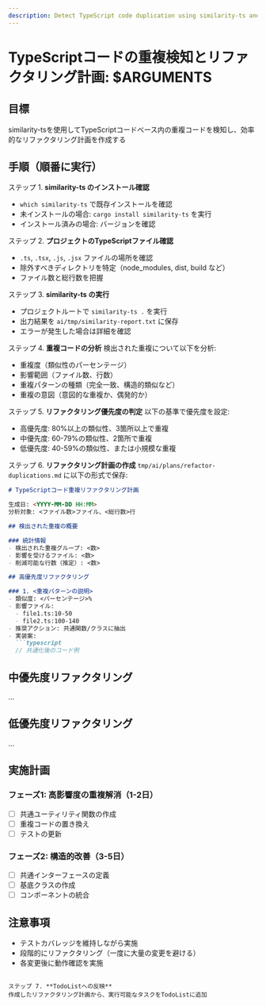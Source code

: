 ```yaml
---
description: Detect TypeScript code duplication using similarity-ts and create refactoring plan
---
```


# TypeScriptコードの重複検知とリファクタリング計画: $ARGUMENTS

## 目標

similarity-tsを使用してTypeScriptコードベース内の重複コードを検知し、効率的なリファクタリング計画を作成する

## 手順（順番に実行）

ステップ 1. **similarity-ts のインストール確認**
- `which similarity-ts` で既存インストールを確認
- 未インストールの場合: `cargo install similarity-ts` を実行
- インストール済みの場合: バージョンを確認

ステップ 2. **プロジェクトのTypeScriptファイル確認**
- `.ts`, `.tsx`, `.js`, `.jsx` ファイルの場所を確認
- 除外すべきディレクトリを特定（node_modules, dist, build など）
- ファイル数と総行数を把握

ステップ 3. **similarity-ts の実行**
- プロジェクトルートで `similarity-ts .` を実行
- 出力結果を `ai/tmp/similarity-report.txt` に保存
- エラーが発生した場合は詳細を確認

ステップ 4. **重複コードの分析**
検出された重複について以下を分析:
- 重複度（類似性のパーセンテージ）
- 影響範囲（ファイル数、行数）
- 重複パターンの種類（完全一致、構造的類似など）
- 重複の意図（意図的な重複か、偶発的か）

ステップ 5. **リファクタリング優先度の判定**
以下の基準で優先度を設定:
- 高優先度: 80%以上の類似性、3箇所以上で重複
- 中優先度: 60-79%の類似性、2箇所で重複
- 低優先度: 40-59%の類似性、または小規模な重複

ステップ 6. **リファクタリング計画の作成**
`tmp/ai/plans/refactor-duplications.md` に以下の形式で保存:
```markdown
# TypeScriptコード重複リファクタリング計画

生成日: <YYYY-MM-DD HH:MM>
分析対象: <ファイル数>ファイル、<総行数>行

## 検出された重複の概要

### 統計情報
- 検出された重複グループ: <数>
- 影響を受けるファイル: <数>
- 削減可能な行数（推定）: <数>

## 高優先度リファクタリング

### 1. <重複パターンの説明>
- 類似度: <パーセンテージ>%
- 影響ファイル:
  - file1.ts:10-50
  - file2.ts:100-140
- 推奨アクション: 共通関数/クラスに抽出
- 実装案:
  ```typescript
  // 共通化後のコード例
  ```

## 中優先度リファクタリング
...

## 低優先度リファクタリング
...

## 実施計画

### フェーズ1: 高影響度の重複解消（1-2日）
- [ ] 共通ユーティリティ関数の作成
- [ ] 重複コードの置き換え
- [ ] テストの更新

### フェーズ2: 構造的改善（3-5日）
- [ ] 共通インターフェースの定義
- [ ] 基底クラスの作成
- [ ] コンポーネントの統合

## 注意事項
- テストカバレッジを維持しながら実施
- 段階的にリファクタリング（一度に大量の変更を避ける）
- 各変更後に動作確認を実施
```

ステップ 7. **TodoListへの反映**
作成したリファクタリング計画から、実行可能なタスクをTodoListに追加
